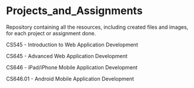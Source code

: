 # Projects_and_Assignments
Repository containing all the resources, including created files and images, for each project or assignment done.

CS545 - Introduction to Web Application Development

CS645 - Advanced Web Application Development

CS646 - iPad/iPhone Mobile Application Development

CS646.01 - Android Mobile Application Development
